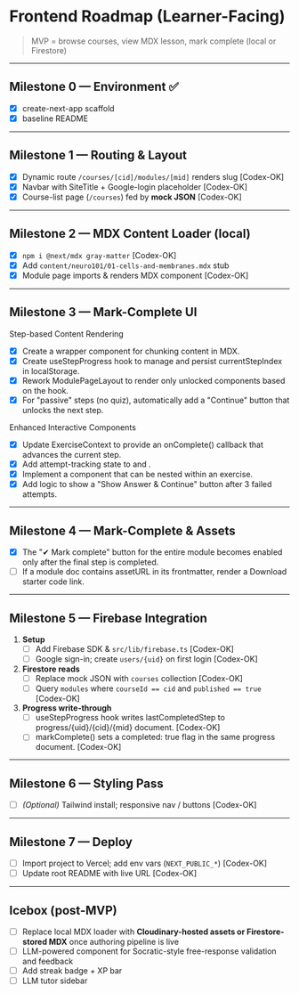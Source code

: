 # Frontend Roadmap (Learner-Facing)

> MVP = browse courses, view MDX lesson, mark complete (local or Firestore)

---

## Milestone 0 — Environment ✅
- [x] create-next-app scaffold
- [x] baseline README

---

## Milestone 1 — Routing & Layout
- [x] Dynamic route `/courses/[cid]/modules/[mid]` renders slug             [Codex-OK]
- [x] Navbar with SiteTitle + Google-login placeholder                      [Codex-OK]
- [x] Course-list page (`/courses`) fed by **mock JSON**                    [Codex-OK]

---

## Milestone 2 — MDX Content Loader (local)
- [x] `npm i @next/mdx gray-matter`                                         [Codex-OK]
- [x] Add `content/neuro101/01-cells-and-membranes.mdx` stub
- [x] Module page imports & renders MDX component                           [Codex-OK]

---

## Milestone 3 — Mark-Complete UI

Step-based Content Rendering
- [x] Create a <Step> wrapper component for chunking content in MDX.
- [x] Create useStepProgress hook to manage and persist currentStepIndex in localStorage.
- [x] Rework ModulePageLayout to render only unlocked <Step> components based on the hook.
- [x] For "passive" steps (no quiz), automatically add a "Continue" button that unlocks the next step.

Enhanced Interactive Components
- [x] Update ExerciseContext to provide an onComplete() callback that advances the current step.
- [x] Add attempt-tracking state to <MultipleChoice> and <FillInTheBlank>.
- [x] Implement a <Hint> component that can be nested within an exercise.
- [x] Add logic to show a "Show Answer & Continue" button after 3 failed attempts.

---

## Milestone 4 — Mark-Complete & Assets
- [x] The "✔ Mark complete" button for the entire module becomes enabled only after the final step is completed.
- [ ] If a module doc contains assetURL in its frontmatter, render a Download starter code link.

---

## Milestone 5 — Firebase Integration
1. **Setup**
   - [ ] Add Firebase SDK & `src/lib/firebase.ts`                           [Codex-OK]
   - [ ] Google sign-in; create `users/{uid}` on first login                [Codex-OK]
2. **Firestore reads**
   - [ ] Replace mock JSON with `courses` collection                        [Codex-OK]
   - [ ] Query `modules` where `courseId == cid` and `published == true`    [Codex-OK]
3. **Progress write-through**
   - [ ] useStepProgress hook writes lastCompletedStep to progress/{uid}/{cid}/{mid} document. [Codex-OK]
   - [ ] markComplete() sets a completed: true flag in the same progress document. [Codex-OK]

---

## Milestone 6 — Styling Pass
- [ ] *(Optional)* Tailwind install; responsive nav / buttons               [Codex-OK]

---

## Milestone 7 — Deploy
- [ ] Import project to Vercel; add env vars (`NEXT_PUBLIC_*`)              [Codex-OK]
- [ ] Update root README with live URL                                      [Codex-OK]

---

## Icebox  (post-MVP)
- [ ] Replace local MDX loader with **Cloudinary-hosted assets or Firestore-stored MDX** once authoring pipeline is live
- [ ] LLM-powered <OpenQuestion> component for Socratic-style free-response validation and feedback
- [ ] Add streak badge + XP bar
- [ ] LLM tutor sidebar
